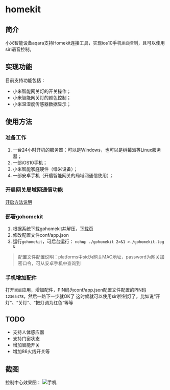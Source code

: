 # homekit
## 简介
小米智能设备aqara支持Homekit连接工具，实现ios10手机`家庭`控制，且可以使用siri语音控制。

## 实现功能
目前支持功能包括：
* 小米智能网关灯的开关操作；
* 小米智能网关灯的颜色控制；
* 小米温湿度传感器数据显示；

## 使用方法
### 准备工作
1. 一台24小时开机的服务器：可以是Windows，也可以是树莓派等Linux服务器；
2. 一部iOS10手机；
3. 小米智能家庭硬件（绿米设备）；
4. 一部安卓手机（开启智能网关的局域网通信使用）；

### 开启网关局域网通信功能
[开启方法说明](http://bbs.xiaomi.cn/t-13198850)

### 部署gohomekit
1. 根据系统下载gohomekit并解压，[下载页](http://download.bingbaba.com/gohomekit/)
2. 修改配置文件conf/app.json
3. 运行`gohomekit`，可后台运行： `nohup ./gohomekit 2>&1 >./gohomekit.log &`

> 配置文件配置说明：platforms中sid为网关MAC地址，password为网关加密口令，可从安卓手机中查询到

### 手机增加配件
打开`家庭`应用，增加配件，PIN码为conf/app.json配置文件配置的PIN码`12365478`，然后一路下一步就OK了
这时候就可以使用siri控制灯了，比如说“开灯”、“关灯”、“把灯调为红色”等等

## TODO
* 支持人体感应器
* 支持门窗状态
* 增加智能开关
* 增加86火线开关等

## 截图
控制中心效果图：
![手机](http://download.bingbaba.com/images/homekit_iphone.png)
